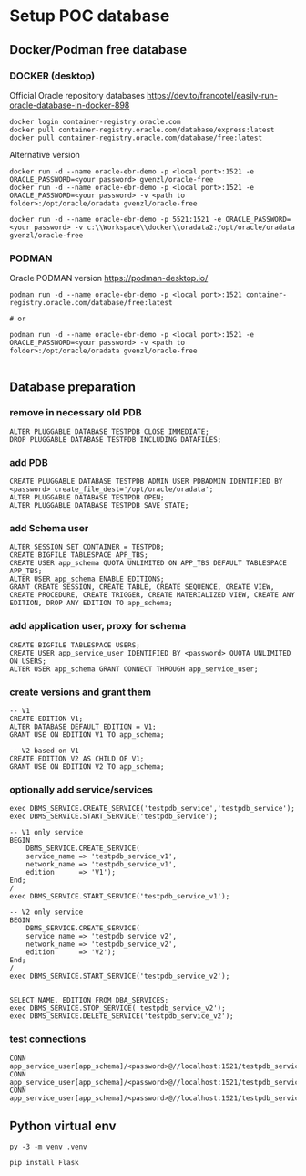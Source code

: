 # Setup POC database

## Docker/Podman free database

### DOCKER (desktop)

Official Oracle repository databases 
https://dev.to/francotel/easily-run-oracle-database-in-docker-898
```
docker login container-registry.oracle.com
docker pull container-registry.oracle.com/database/express:latest
docker pull container-registry.oracle.com/database/free:latest

```

Alternative version
```
docker run -d --name oracle-ebr-demo -p <local port>:1521 -e ORACLE_PASSWORD=<your password> gvenzl/oracle-free
docker run -d --name oracle-ebr-demo -p <local port>:1521 -e ORACLE_PASSWORD=<your password> -v <path to folder>:/opt/oracle/oradata gvenzl/oracle-free

docker run -d --name oracle-ebr-demo -p 5521:1521 -e ORACLE_PASSWORD=<your password> -v c:\\Workspace\\docker\\oradata2:/opt/oracle/oradata gvenzl/oracle-free

```

### PODMAN

Oracle PODMAN version https://podman-desktop.io/

```
podman run -d --name oracle-ebr-demo -p <local port>:1521 container-registry.oracle.com/database/free:latest

# or

podman run -d --name oracle-ebr-demo -p <local port>:1521 -e ORACLE_PASSWORD=<your password> -v <path to folder>:/opt/oracle/oradata gvenzl/oracle-free


```

## Database preparation
### remove in necessary old PDB
```
ALTER PLUGGABLE DATABASE TESTPDB CLOSE IMMEDIATE;
DROP PLUGGABLE DATABASE TESTPDB INCLUDING DATAFILES;
```

### add PDB
```
CREATE PLUGGABLE DATABASE TESTPDB ADMIN USER PDBADMIN IDENTIFIED BY <password> create_file_dest='/opt/oracle/oradata';
ALTER PLUGGABLE DATABASE TESTPDB OPEN;
ALTER PLUGGABLE DATABASE TESTPDB SAVE STATE;
```

### add Schema user
```
ALTER SESSION SET CONTAINER = TESTPDB;
CREATE BIGFILE TABLESPACE APP_TBS;
CREATE USER app_schema QUOTA UNLIMITED ON APP_TBS DEFAULT TABLESPACE APP_TBS;
ALTER USER app_schema ENABLE EDITIONS;
GRANT CREATE SESSION, CREATE TABLE, CREATE SEQUENCE, CREATE VIEW, CREATE PROCEDURE, CREATE TRIGGER, CREATE MATERIALIZED VIEW, CREATE ANY EDITION, DROP ANY EDITION TO app_schema;
```

### add application user, proxy for schema
```
CREATE BIGFILE TABLESPACE USERS;
CREATE USER app_service_user IDENTIFIED BY <password> QUOTA UNLIMITED ON USERS;
ALTER USER app_schema GRANT CONNECT THROUGH app_service_user;
```

### create versions and grant them
```
-- V1
CREATE EDITION V1;
ALTER DATABASE DEFAULT EDITION = V1;
GRANT USE ON EDITION V1 TO app_schema;

-- V2 based on V1
CREATE EDITION V2 AS CHILD OF V1;
GRANT USE ON EDITION V2 TO app_schema;
```

### optionally add service/services
```
exec DBMS_SERVICE.CREATE_SERVICE('testpdb_service','testpdb_service');
exec DBMS_SERVICE.START_SERVICE('testpdb_service');

-- V1 only service
BEGIN
    DBMS_SERVICE.CREATE_SERVICE(
    service_name => 'testpdb_service_v1',
    network_name => 'testpdb_service_v1',
    edition      => 'V1');
End;
/
exec DBMS_SERVICE.START_SERVICE('testpdb_service_v1');

-- V2 only service
BEGIN
    DBMS_SERVICE.CREATE_SERVICE(
    service_name => 'testpdb_service_v2',
    network_name => 'testpdb_service_v2',
    edition      => 'V2');
End;
/
exec DBMS_SERVICE.START_SERVICE('testpdb_service_v2');


SELECT NAME, EDITION FROM DBA_SERVICES;
exec DBMS_SERVICE.STOP_SERVICE('testpdb_service_v2');
exec DBMS_SERVICE.DELETE_SERVICE('testpdb_service_v2');

```

### test connections
```
CONN app_service_user[app_schema]/<password>@//localhost:1521/testpdb_service
CONN app_service_user[app_schema]/<password>@//localhost:1521/testpdb_service_v1
CONN app_service_user[app_schema]/<password>@//localhost:1521/testpdb_service_v2
```

## Python virtual env
```
py -3 -m venv .venv

pip install Flask

```